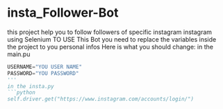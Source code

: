 # insta_Follower-Bot
this project help you to follow followers of specific instagram instagram using Selenium
 TO USE This Bot 
 you need to replace the variables inside the project to you personal infos
Here is what you should change:
in the main.pu
```python
USERNAME="YOU USER NAME"
PASSWORD="YOU PASSWORD"
'''
in the insta.py
```python
self.driver.get("https://www.instagram.com/accounts/login/")
